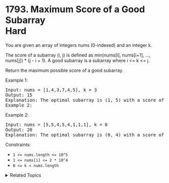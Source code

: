# 1793. Maximum Score of a Good Subarray<br> Hard

You are given an array of integers nums (0-indexed) and an integer k.

The score of a subarray (i, j) is defined as min(nums[i], nums[i+1], ..., nums[j]) * (j - i + 1). A good subarray is a subarray where i <= k <= j.

Return the maximum possible score of a good subarray.

Example 1:

<pre>
Input: nums = [1,4,3,7,4,5], k = 3
Output: 15
Explanation: The optimal subarray is (1, 5) with a score of min(4,3,7,4,5) * (5-1+1) = 3 * 5 = 15. 
Example 2:
</pre>

Example 2:

<pre>
Input: nums = [5,5,4,5,4,1,1,1], k = 0
Output: 20
Explanation: The optimal subarray is (0, 4) with a score of min(5,5,4,5,4) * (4-0+1) = 4 * 5 = 20.
</pre>

Constraints:

- `1 <= nums.length <= 10^5`
- `1 <= nums[i] <= 2 * 10^4`
- `0 <= k < nums.length`

<details>

<summary> Related Topics </summary>

-   `Monotonic Stack`

</details>
